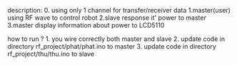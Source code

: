 description:
	0. using only 1 channel for transfer/receiver data
	1.master(user) using RF wave to control robot 
	2.slave response it' power to master 	
	3.master display information about power to LCD5110 

how to run ?
	1. you wire correctly both master and slave
	2. update code in directory rf_project/phat/phat.ino to master 
	3. update code in directory rf_project/thu/thu.ino to slave 


